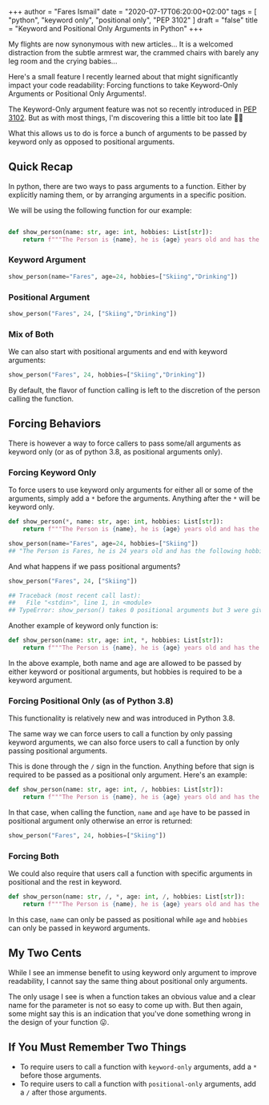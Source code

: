 +++
author = "Fares Ismail"
date = "2020-07-17T06:20:00+02:00"
tags = [
    "python",
    "keyword only",
    "positional only",
    "PEP 3102"
]
draft = "false"
title = "Keyword and Positional Only Arguments in Python"
+++

My flights are now synonymous with new articles... It is a welcomed distraction from the subtle armrest war, the crammed chairs with barely any leg room and the crying babies...

Here's a small feature I recently learned about that might significantly impact your code readability: Forcing functions to take Keyword-Only Arguments or Positional Only Arguments!.

The Keyword-Only argument feature was not so recently introduced in [PEP 3102](https://www.python.org/dev/peps/pep-3102/). But as with most things, I'm discovering this a little bit too late 🤦‍♂

What this allows us to do is force a bunch of arguments to be passed by keyword only as opposed to positional arguments.

## Quick Recap

In python, there are two ways to pass arguments to a function. Either by explicitly naming them, or by arranging arguments in a specific position.

We will be using the following function for our example:

```python

def show_person(name: str, age: int, hobbies: List[str]):
    return f"""The Person is {name}, he is {age} years old and has the following hobbies: {hobbies}"""

```

### Keyword Argument

```python
show_person(name="Fares", age=24, hobbies=["Skiing","Drinking"])
```

### Positional Argument

```python
show_person("Fares", 24, ["Skiing","Drinking"])
```

### Mix of Both

We can also start with positional arguments and end with keyword arguments:

```python
show_person("Fares", 24, hobbies=["Skiing","Drinking"])

```

By default, the flavor of function calling is left to the discretion of the person calling the function.

## Forcing Behaviors

There is however a way to force callers to pass some/all arguments as keyword only (or as of python 3.8, as positional arguments only).

### Forcing Keyword Only

To force users to use keyword only arguments for either all or some of the arguments, simply add a `*` before the arguments. Anything after the `*` will be keyword only.

```python
def show_person(*, name: str, age: int, hobbies: List[str]):
    return f"""The Person is {name}, he is {age} years old and has the following hobbies: {hobbies}"""

show_person(name="Fares", age=24, hobbies=["Skiing"])
## "The Person is Fares, he is 24 years old and has the following hobbies: ['Skiing']"
```

And what happens if we pass positional arguments?

```python
show_person("Fares", 24, ["Skiing"])

## Traceback (most recent call last):
##   File "<stdin>", line 1, in <module>
## TypeError: show_person() takes 0 positional arguments but 3 were given
```

Another example of keyword only function is:

```python
def show_person(name: str, age: int, *, hobbies: List[str]):
    return f"""The Person is {name}, he is {age} years old and has the following hobbies: {hobbies}"""
```

In the above example, both name and age are allowed to be passed by either keyword or positional arguments, but hobbies is required to be a keyword argument.

### Forcing Positional Only (as of Python 3.8)

This functionality is relatively new and was introduced in Python 3.8.

The same way we can force users to call a function by only passing keyword arguments, we can also force users to call a function by only passing positional arguments.

This is done through the `/` sign in the function. Anything before that sign is required to be passed as a positional only argument. Here's an example:

```python
def show_person(name: str, age: int, /, hobbies: List[str]):
    return f"""The Person is {name}, he is {age} years old and has the following hobbies: {hobbies}"""
```

In that case, when calling the function, `name` and `age` have to be passed in positional argument only otherwise an error is returned:

```python
show_person("Fares", 24, hobbies=["Skiing"])
```

### Forcing Both

We could also require that users call a function with specific arguments in positional and the rest in keyword.

```python
def show_person(name: str, /, *, age: int, /, hobbies: List[str]):
    return f"""The Person is {name}, he is {age} years old and has the following hobbies: {hobbies}"""
```

In this case, `name` can only be passed as positional while `age` and `hobbies` can only be passed in keyword arguments.

## My Two Cents

While I see an immense benefit to using keyword only argument to improve readability, I cannot say the same thing about positional only arguments.

The only usage I see is when a function takes an obvious value and a clear name for the parameter is not so easy to come up with. But then again, some might say this is an indication that you've done something wrong in the design of your function 😛.

## If You Must Remember Two Things

+ To require users to call a function with `keyword-only` arguments, add a `*` before those arguments.
+ To require users to call a function with `positional-only` arguments, add a `/` after those arguments.
